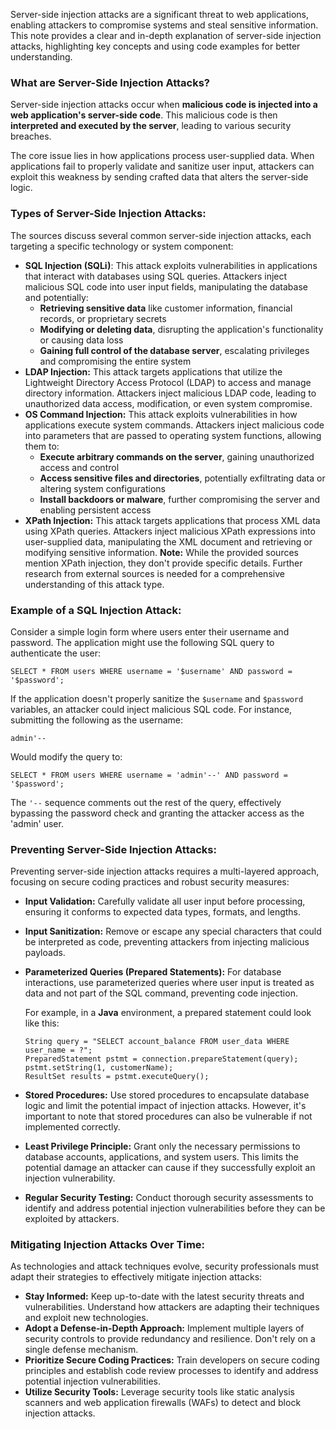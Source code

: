Server-side injection attacks are a significant threat to web applications, enabling attackers to compromise systems and steal sensitive information. This note provides a clear and in-depth explanation of server-side injection attacks, highlighting key concepts and using code examples for better understanding.

### What are Server-Side Injection Attacks?

Server-side injection attacks occur when **malicious code is injected into a web application's server-side code**. This malicious code is then **interpreted and executed by the server**, leading to various security breaches.

The core issue lies in how applications process user-supplied data. When applications fail to properly validate and sanitize user input, attackers can exploit this weakness by sending crafted data that alters the server-side logic.

### Types of Server-Side Injection Attacks:

The sources discuss several common server-side injection attacks, each targeting a specific technology or system component:

- **SQL Injection (SQLi)**: This attack exploits vulnerabilities in applications that interact with databases using SQL queries. Attackers inject malicious SQL code into user input fields, manipulating the database and potentially:
    - **Retrieving sensitive data** like customer information, financial records, or proprietary secrets
    - **Modifying or deleting data**, disrupting the application's functionality or causing data loss
    - **Gaining full control of the database server**, escalating privileges and compromising the entire system
- **LDAP Injection:** This attack targets applications that utilize the Lightweight Directory Access Protocol (LDAP) to access and manage directory information. Attackers inject malicious LDAP code, leading to unauthorized data access, modification, or even system compromise.
- **OS Command Injection:** This attack exploits vulnerabilities in how applications execute system commands. Attackers inject malicious code into parameters that are passed to operating system functions, allowing them to:
    - **Execute arbitrary commands on the server**, gaining unauthorized access and control
    - **Access sensitive files and directories**, potentially exfiltrating data or altering system configurations
    - **Install backdoors or malware**, further compromising the server and enabling persistent access
- **XPath Injection:** This attack targets applications that process XML data using XPath queries. Attackers inject malicious XPath expressions into user-supplied data, manipulating the XML document and retrieving or modifying sensitive information. **Note:** While the provided sources mention XPath injection, they don't provide specific details. Further research from external sources is needed for a comprehensive understanding of this attack type.

### Example of a SQL Injection Attack:

Consider a simple login form where users enter their username and password. The application might use the following SQL query to authenticate the user:

```
SELECT * FROM users WHERE username = '$username' AND password = '$password';
```

If the application doesn't properly sanitize the `$username` and `$password` variables, an attacker could inject malicious SQL code. For instance, submitting the following as the username:

```
admin'--
```

Would modify the query to:

```
SELECT * FROM users WHERE username = 'admin'--' AND password = '$password';
```

The `'--` sequence comments out the rest of the query, effectively bypassing the password check and granting the attacker access as the 'admin' user.

### Preventing Server-Side Injection Attacks:

Preventing server-side injection attacks requires a multi-layered approach, focusing on secure coding practices and robust security measures:

- **Input Validation:** Carefully validate all user input before processing, ensuring it conforms to expected data types, formats, and lengths.
    
- **Input Sanitization:** Remove or escape any special characters that could be interpreted as code, preventing attackers from injecting malicious payloads.
    
- **Parameterized Queries (Prepared Statements):** For database interactions, use parameterized queries where user input is treated as data and not part of the SQL command, preventing code injection.
    
    For example, in a **Java** environment, a prepared statement could look like this:
    
    ```
    String query = "SELECT account_balance FROM user_data WHERE user_name = ?";
    PreparedStatement pstmt = connection.prepareStatement(query);
    pstmt.setString(1, customerName);
    ResultSet results = pstmt.executeQuery();
    ```
    
- **Stored Procedures:** Use stored procedures to encapsulate database logic and limit the potential impact of injection attacks. However, it's important to note that stored procedures can also be vulnerable if not implemented correctly.
    
- **Least Privilege Principle:** Grant only the necessary permissions to database accounts, applications, and system users. This limits the potential damage an attacker can cause if they successfully exploit an injection vulnerability.
    
- **Regular Security Testing:** Conduct thorough security assessments to identify and address potential injection vulnerabilities before they can be exploited by attackers.
    

### Mitigating Injection Attacks Over Time:

As technologies and attack techniques evolve, security professionals must adapt their strategies to effectively mitigate injection attacks:

- **Stay Informed:** Keep up-to-date with the latest security threats and vulnerabilities. Understand how attackers are adapting their techniques and exploit new technologies.
- **Adopt a Defense-in-Depth Approach:** Implement multiple layers of security controls to provide redundancy and resilience. Don't rely on a single defense mechanism.
- **Prioritize Secure Coding Practices:** Train developers on secure coding principles and establish code review processes to identify and address potential injection vulnerabilities.
- **Utilize Security Tools:** Leverage security tools like static analysis scanners and web application firewalls (WAFs) to detect and block injection attacks.
